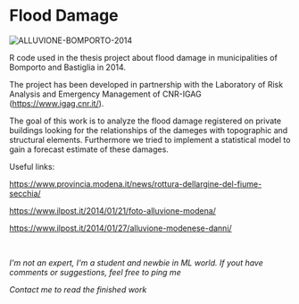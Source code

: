 # Flood Damage

![ALLUVIONE-BOMPORTO-2014](https://user-images.githubusercontent.com/40363581/140780540-9709c068-776c-45c6-9085-7ad6af6638d2.jpg)

R code used in the thesis project about flood damage in municipalities of Bomporto and Bastiglia in 2014.

The project has been developed in partnership with the Laboratory of Risk Analysis and Emergency Management of CNR-IGAG (https://www.igag.cnr.it/).

The goal of this work is to analyze the flood damage registered on private buildings looking for the relationships of the dameges with topographic and structural elements.
Furthermore we tried to implement a statistical model to gain a forecast estimate of these damages.


Useful links:

https://www.provincia.modena.it/news/rottura-dellargine-del-fiume-secchia/

https://www.ilpost.it/2014/01/21/foto-alluvione-modena/

https://www.ilpost.it/2014/01/27/alluvione-modenese-danni/

<br />

*I'm not an expert, I'm a student and newbie in ML world. If yout have comments or suggestions, feel free to ping me*

*Contact me to read the finished work*
